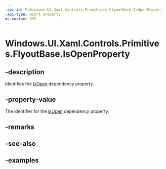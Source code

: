 ```yaml
---
-api-id: P:Windows.UI.Xaml.Controls.Primitives.FlyoutBase.IsOpenProperty
-api-type: winrt property
ms.custom: RS5
---
```


<!-- Property syntax.
public DependencyProperty IsOpenProperty { get; }
-->

# Windows.UI.Xaml.Controls.Primitives.FlyoutBase.IsOpenProperty

## -description

Identifies the [IsOpen](flyoutbase_isopen.md) dependency property.

## -property-value

The identifier for the [IsOpen](flyoutbase_isopen.md) dependency property.

## -remarks

## -see-also

## -examples

